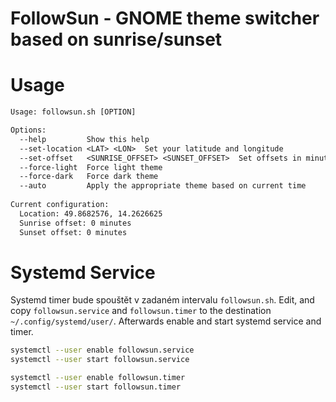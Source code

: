 # FollowSun - GNOME theme switcher based on sunrise/sunset

# Usage

```txt
Usage: followsun.sh [OPTION]

Options:
  --help         Show this help
  --set-location <LAT> <LON>  Set your latitude and longitude
  --set-offset   <SUNRISE_OFFSET> <SUNSET_OFFSET>  Set offsets in minutes
  --force-light  Force light theme
  --force-dark   Force dark theme
  --auto         Apply the appropriate theme based on current time
  
Current configuration:
  Location: 49.8682576, 14.2626625
  Sunrise offset: 0 minutes
  Sunset offset: 0 minutes

```

# Systemd Service

Systemd timer bude spouštět v zadaném intervalu `followsun.sh`. Edit, and copy `followsun.service` and `followsun.timer` to the destination `~/.config/systemd/user/`. Afterwards enable and start systemd service and timer.

```bash
systemctl --user enable followsun.service
systemctl --user start followsun.service

systemctl --user enable followsun.timer
systemctl --user start followsun.timer
```


